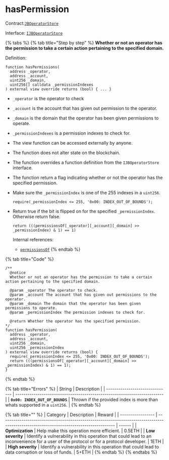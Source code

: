# hasPermission

Contract:[`JBOperatorStore`](../)​‌

Interface: [`IJBOperatorStore`](../../../interfaces/ijboperatorstore.md)

{% tabs %}
{% tab title="Step by step" %}
**Whether or not an operator has the permission to take a certain action pertaining to the specified domain.**

Definition:

```solidity
function hasPermissions(
  address _operator,
  address _account,
  uint256 _domain,
  uint256[] calldata _permissionIndexes
) external view override returns (bool) { ... }
```

* `_operator` is the operator to check
* `_account` is the account that has given out permission to the operator.
* `_domain` is the domain that the operator has been given permissions to operate.
* `_permissionIndexes` is a permission indexes to check for.
* The view function can be accessed externally by anyone.
* The function does not alter state on the blockchain.
* The function overrides a function definition from the `IJBOperatorStore` interface.
* The function return a flag indicating whether or not the operator has the specified permission.
*   Make sure the `_permissionIndex` is one of the 255 indexes in a `uint256`.

    ```solidity
    require(_permissionIndex <= 255, '0x00: INDEX_OUT_OF_BOUNDS');
    ```
*   Return true if the bit is flipped on for the specified `_permissionIndex`. Otherwise return false.

    ```solidity
    return (((permissionsOf[_operator][_account][_domain] >> _permissionIndex) & 1) == 1)
    ```

    Internal references:

    * [`permissionsOf`](../properties/permissionsof.md)
{% endtab %}

{% tab title="Code" %}
```solidity
/** 
  @notice 
  Whether or not an operator has the permission to take a certain action pertaining to the specified domain.

  @param _operator The operator to check.
  @param _account The account that has given out permissions to the operator.
  @param _domain The domain that the operator has been given permissions to operate.
  @param _permissionIndex The permission indexes to check for.

  @return Whether the operator has the specified permission.
*/
function hasPermission(
  address _operator,
  address _account,
  uint256 _domain,
  uint256 _permissionIndex
) external view override returns (bool) {
  require(_permissionIndex <= 255, '0x00: INDEX_OUT_OF_BOUNDS');
  return (((permissionsOf[_operator][_account][_domain] >> _permissionIndex) & 1) == 1);
}
```
{% endtab %}

{% tab title="Errors" %}
| String                          | Description                                                               |
| ------------------------------- | ------------------------------------------------------------------------- |
| **`0x00: INDEX_OUT_OF_BOUNDS`** | Thrown if the provided index is more than whats supported in a `uint256`. |
{% endtab %}

{% tab title="" %}
| Category          | Description                                                                                                                            | Reward |
| ----------------- | -------------------------------------------------------------------------------------------------------------------------------------- | ------ |
| **Optimization**  | Help make this operation more efficient.                                                                                               | 0.5ETH |
| **Low severity**  | Identify a vulnerability in this operation that could lead to an inconvenience for a user of the protocol or for a protocol developer. | 1ETH   |
| **High severity** | Identify a vulnerability in this operation that could lead to data corruption or loss of funds.                                        | 5+ETH  |
{% endtab %}
{% endtabs %}
